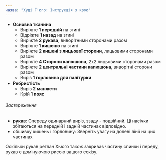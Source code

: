 ```yaml
---
назва: "Худі Г'юго: Інструкція з крою"
---
```


- **Основна тканина**
  - Виріжте **1 передній** на згині
  - Відріжте **1 назад** на згині
  - Виріжте **2 рукава**, виворітними сторонами разом
  - Виріжте **1 кишеню** на згині
  - Виріжте **2 кишені з лицьової сторони**, лицьовими сторонами разом
  - Виріжте **4 Сторони капюшона**, 2х2 лицьовими сторонами разом
  - Виріжте **2 центральні частини капюшона**, виворітні сторони разом
  - Виріз **1 горловина для палітурки**
- **Ребристість**
  - Виріз **2 манжети**
  - Крій **1 пояс**

<Warning>

###### Застереження

- **рукав**: Спереду одинарний виріз, ззаду - подвійний. Ці насічки збігаються на передній і задній частинах відповідно.
- обшивку кишень і горловину: Зверніть увагу на долеві лінії на цих частинах

Оскільки рукав реглан Хьюго також закриває частину спинки і переду,
рукав є домінуючою рисою вашого ескізу.

</Warning>
